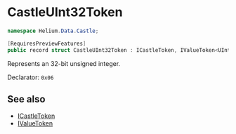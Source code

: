 # CastleUInt32Token

~~~cs
namespace Helium.Data.Castle;

[RequiresPreviewFeatures]
public record struct CastleUInt32Token : ICastleToken, IValueToken<UInt32>
~~~

Represents an 32-bit unsigned integer.

Declarator: `0x06`

## See also

- [ICastleToken](./icastletoken.md)
- [IValueToken](../../abstraction/ref/ivaluetoken.md)